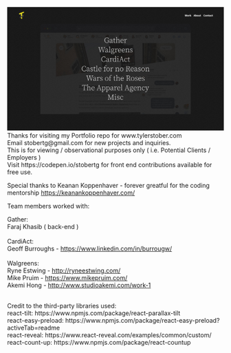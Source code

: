 
<img src="./src/images/global/siteshot.jpg" alt="Tyler Stober Portfolio" />
<br/>
Thanks for visiting my Portfolio repo for www.tylerstober.com
<br/>
Email stobertg@gmail.com for new projects and inquiries.

<br/>
This is for viewing / observational purposes only ( i.e. Potential Clients / Employers )
<br/>
Visit https://codepen.io/stobertg for front end contributions available for free use.

Special thanks to Keanan Koppenhaver - forever greatful for the coding mentorship
https://keanankoppenhaver.com/

Team members worked with:

Gather: 
<br/>
Faraj Khasib ( back-end ) 
<br/><br/>
CardiAct: 
<br/>
Geoff Burroughs - https://www.linkedin.com/in/burrougw/
<br/><br/>
Walgreens: 
<br/>
Ryne Estwing - http://ryneestwing.com/ 
<br/>
Mike Pruim - https://www.mikepruim.com/ 
<br/>
Akemi Hong - http://www.studioakemi.com/work-1

<br/>
Credit to the third-party libraries used:
<br/>
react-tilt: https://www.npmjs.com/package/react-parallax-tilt
<br/>
react-easy-preload: https://www.npmjs.com/package/react-easy-preload?activeTab=readme
<br/>
react-reveal: https://www.react-reveal.com/examples/common/custom/
<br/>
react-count-up: https://www.npmjs.com/package/react-countup
